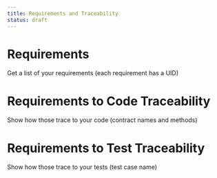 ```yaml
---
title: Requirements and Traceability
status: draft
---
```


# Requirements
Get a list of your requirements (each requirement has a UID)

# Requirements to Code Traceability
Show how those trace to your code (contract names and methods)

# Requirements to Test Traceability
Show how those trace to your tests (test case name)
